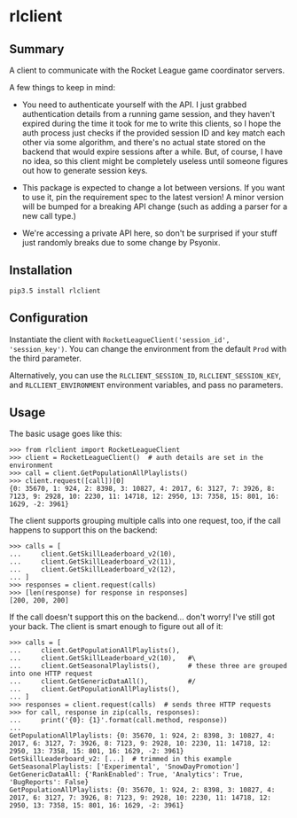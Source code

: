 # rlclient

## Summary

A client to communicate with the Rocket League game coordinator servers.

A few things to keep in mind:

 - You need to authenticate yourself with the API. I just grabbed authentication
   details from a running game session, and they haven't expired during the time
   it took for me to write this clients, so I hope the auth process just checks
   if the provided session ID and key match each other via some algorithm, and
   there's no actual state stored on the backend that would expire sessions
   after a while. But, of course, I have no idea, so this client might be
   completely useless until someone figures out how to generate session keys.

 - This package is expected to change a lot between versions. If you want to use
   it, pin the requirement spec to the latest version! A minor version will be
   bumped for a breaking API change (such as adding a parser for a new call
   type.)

 - We're accessing a private API here, so don't be surprised if your stuff just
   randomly breaks due to some change by Psyonix.

## Installation

```
pip3.5 install rlclient
```

## Configuration

Instantiate the client with `RocketLeagueClient('session_id', 'session_key')`.
You can change the environment from the default `Prod` with the third parameter.

Alternatively, you can use the `RLCLIENT_SESSION_ID`, `RLCLIENT_SESSION_KEY`,
and `RLCLIENT_ENVIRONMENT` environment variables, and pass no parameters.

## Usage

The basic usage goes like this:

```
>>> from rlclient import RocketLeagueClient
>>> client = RocketLeagueClient()  # auth details are set in the environment
>>> call = client.GetPopulationAllPlaylists()
>>> client.request([call])[0]
{0: 35670, 1: 924, 2: 8398, 3: 10827, 4: 2017, 6: 3127, 7: 3926, 8: 7123, 9: 2928, 10: 2230, 11: 14718, 12: 2950, 13: 7358, 15: 801, 16: 1629, -2: 3961}
```

The client supports grouping multiple calls into one request, too, if the
call happens to support this on the backend:

```
>>> calls = [
...     client.GetSkillLeaderboard_v2(10),
...     client.GetSkillLeaderboard_v2(11),
...     client.GetSkillLeaderboard_v2(12),
... ]
>>> responses = client.request(calls)
>>> [len(response) for response in responses]
[200, 200, 200]
```

If the call doesn't support this on the backend… don't worry! I've still got
your back. The client is smart enough to figure out all of it:

```
>>> calls = [
...     client.GetPopulationAllPlaylists(),
...     client.GetSkillLeaderboard_v2(10),   #\
...     client.GetSeasonalPlaylists(),       # these three are grouped into one HTTP request
...     client.GetGenericDataAll(),          #/
...     client.GetPopulationAllPlaylists(),
... ]
>>> responses = client.request(calls)  # sends three HTTP requests
>>> for call, response in zip(calls, responses):
...     print('{0}: {1}'.format(call.method, response))
...
GetPopulationAllPlaylists: {0: 35670, 1: 924, 2: 8398, 3: 10827, 4: 2017, 6: 3127, 7: 3926, 8: 7123, 9: 2928, 10: 2230, 11: 14718, 12: 2950, 13: 7358, 15: 801, 16: 1629, -2: 3961}
GetSkillLeaderboard_v2: [...]  # trimmed in this example
GetSeasonalPlaylists: ['Experimental', 'SnowDayPromotion']
GetGenericDataAll: {'RankEnabled': True, 'Analytics': True, 'BugReports': False}
GetPopulationAllPlaylists: {0: 35670, 1: 924, 2: 8398, 3: 10827, 4: 2017, 6: 3127, 7: 3926, 8: 7123, 9: 2928, 10: 2230, 11: 14718, 12: 2950, 13: 7358, 15: 801, 16: 1629, -2: 3961}
```
